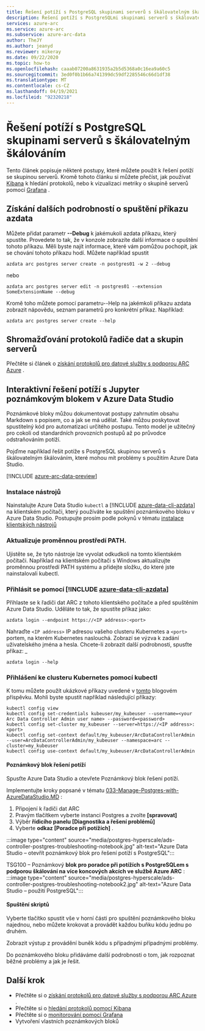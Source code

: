 ```yaml
---
title: Řešení potíží s PostgreSQL skupinami serverů s škálovatelným škálováním
description: Řešení potíží s PostgreSQLmi skupinami serverů s škálovatelným škálováním pomocí Jupyter Notebook
services: azure-arc
ms.service: azure-arc
ms.subservice: azure-arc-data
author: TheJY
ms.author: jeanyd
ms.reviewer: mikeray
ms.date: 09/22/2020
ms.topic: how-to
ms.openlocfilehash: caaab07200a8631935a2b5d5368a0c16ea9a60c5
ms.sourcegitcommit: 3ed0f0b1b66a741399dc59df2285546c66d1df38
ms.translationtype: MT
ms.contentlocale: cs-CZ
ms.lasthandoff: 04/19/2021
ms.locfileid: "92320218"
---
```

# <a name="troubleshooting-postgresql-hyperscale-server-groups"></a>Řešení potíží s PostgreSQL skupinami serverů s škálovatelným škálováním
Tento článek popisuje některé postupy, které můžete použít k řešení potíží se skupinou serverů. Kromě tohoto článku si můžete přečíst, jak používat [Kibana](monitor-grafana-kibana.md) k hledání protokolů, nebo k vizualizaci metriky o skupině serverů pomocí [Grafana](monitor-grafana-kibana.md) . 

## <a name="getting-more-details-about-the-execution-of-an-azdata-command"></a>Získání dalších podrobností o spuštění příkazu azdata
Můžete přidat parametr **--Debug** k jakémukoli azdata příkazu, který spustíte. Provedete to tak, že v konzole zobrazíte další informace o spuštění tohoto příkazu. Měli byste najít informace, které vám pomůžou pochopit, jak se chování tohoto příkazu hodí.
Můžete například spustit
```console
azdata arc postgres server create -n postgres01 -w 2 --debug
```

nebo
```console
azdata arc postgres server edit -n postgres01 --extension SomeExtensionName --debug
```

Kromě toho můžete pomocí parametru--Help na jakémkoli příkazu azdata zobrazit nápovědu, seznam parametrů pro konkrétní příkaz. Například:
```console
azdata arc postgres server create --help
```


## <a name="collecting-logs-of-the-data-controller-and-your-server-groups"></a>Shromažďování protokolů řadiče dat a skupin serverů
Přečtěte si článek o [získání protokolů pro datové služby s podporou ARC Azure](troubleshooting-get-logs.md) .



## <a name="interactive-troubleshooting-with-jupyter-notebooks-in-azure-data-studio"></a>Interaktivní řešení potíží s Jupyter poznámkovým blokem v Azure Data Studio
Poznámkové bloky můžou dokumentovat postupy zahrnutím obsahu Markdown s popisem, co a jak se má udělat. Také můžou poskytovat spustitelný kód pro automatizaci určitého postupu.  Tento model je užitečný pro cokoli od standardních provozních postupů až po průvodce odstraňováním potíží.

Pojďme například řešit potíže s PostgreSQL skupinou serverů s škálovatelným škálováním, které mohou mít problémy s použitím Azure Data Studio.

[!INCLUDE [azure-arc-data-preview](../../../includes/azure-arc-data-preview.md)]

### <a name="install-tools"></a>Instalace nástrojů

Nainstalujte Azure Data Studio `kubectl` a [!INCLUDE [azure-data-cli-azdata](../../../includes/azure-data-cli-azdata.md)] na klientském počítači, který používáte ke spuštění poznámkového bloku v Azure Data Studio. Postupujte prosím podle pokynů v tématu [instalace klientských nástrojů](install-client-tools.md)

### <a name="update-the-path-environment-variable"></a>Aktualizuje proměnnou prostředí PATH.

Ujistěte se, že tyto nástroje lze vyvolat odkudkoli na tomto klientském počítači. Například na klientském počítači s Windows aktualizujte proměnnou prostředí PATH systému a přidejte složku, do které jste nainstalovali kubectl.

### <a name="sign-in-with-azure-data-cli-azdata"></a>Přihlásit se pomocí [!INCLUDE [azure-data-cli-azdata](../../../includes/azure-data-cli-azdata.md)]

Přihlaste se k řadiči dat ARC z tohoto klientského počítače a před spuštěním Azure Data Studio. Uděláte to tak, že spustíte příkaz jako:

```console
azdata login --endpoint https://<IP address>:<port>
```

Nahraďte `<IP address>` IP adresou vašeho clusteru Kubernetes a `<port>` portem, na kterém Kubernetes naslouchá. Zobrazí se výzva k zadání uživatelského jména a hesla. Chcete-li zobrazit další podrobnosti, spusťte příkaz: _

```console
azdata login --help
```

### <a name="log-into-your-kubernetes-cluster-with-kubectl"></a>Přihlášení ke clusteru Kubernetes pomocí kubectl

K tomu můžete použít ukázkové příkazy uvedené v [tomto](https://blog.christianposta.com/kubernetes/logging-into-a-kubernetes-cluster-with-kubectl/) blogovém příspěvku.
Mohli byste spustit například následující příkazy:

```console
kubectl config view
kubectl config set-credentials kubeuser/my_kubeuser --username=<your Arc Data Controller Admin user name> --password=<password>
kubectl config set-cluster my_kubeuser --server=https://<IP address>:<port>
kubectl config set-context default/my_kubeuser/ArcDataControllerAdmin --user=ArcDataControllerAdmin/my_kubeuser --namespace=arc --cluster=my_kubeuser
kubectl config use-context default/my_kubeuser/ArcDataControllerAdmin
```

#### <a name="the-troubleshooting-notebook"></a>Poznámkový blok řešení potíží

Spusťte Azure Data Studio a otevřete Poznámkový blok řešení potíží. 

Implementujte kroky popsané v tématu  [033-Manage-Postgres-with-AzureDataStudio.MD](manage-postgresql-hyperscale-server-group-with-azure-data-studio.md) :

1. Připojení k řadiči dat ARC
2. Pravým tlačítkem vyberte instanci Postgres a zvolte **[spravovat]**
3. Výběr **řídicího panelu [Diagnostika a řešení problémů]**
4. Vyberte **odkaz [Poradce při potížích]** .

:::image type="content" source="media/postgres-hyperscale/ads-controller-postgres-troubleshooting-notebook.jpg" alt-text="Azure Data Studio – otevřít poznámkový blok pro řešení potíží s PostgreSQL":::

TSG100 – Poznámkový **blok pro poradce při potížích s PostgreSQLem s podporou škálování na více koncových akcích ve službě Azure ARC** : :::image type="content" source="media/postgres-hyperscale/ads-controller-postgres-troubleshooting-notebook2.jpg" alt-text="Azure Data Studio – použití PostgreSQL":::

#### <a name="run-the-scripts"></a>Spuštění skriptů
Vyberte tlačítko spustit vše v horní části pro spuštění poznámkového bloku najednou, nebo můžete krokovat a provádět každou buňku kódu jednu po druhém.

Zobrazit výstup z provádění buněk kódu s případnými případnými problémy.

Do poznámkového bloku přidáváme další podrobnosti o tom, jak rozpoznat běžné problémy a jak je řešit.

## <a name="next-step"></a>Další krok
- Přečtěte si o [získání protokolů pro datové služby s podporou ARC Azure](troubleshooting-get-logs.md) .
- Přečtěte si o [hledání protokolů pomocí Kibana](monitor-grafana-kibana.md)
- Přečtěte si o [monitorování pomocí Grafana](monitor-grafana-kibana.md)
- Vytvoření vlastních poznámkových bloků
